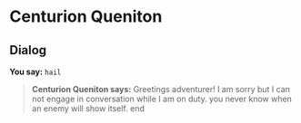 # Centurion Queniton
## Dialog

**You say:** `hail`



>**Centurion Queniton says:** Greetings adventurer! I am sorry but I can not engage in conversation while I am on duty. you never know when an enemy will show itself.
end
